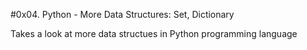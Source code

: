 #0x04. Python - More Data Structures: Set, Dictionary

Takes a look at more data structues in Python programming language 
